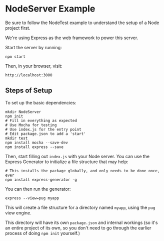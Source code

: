# NodeServer Example

Be sure to follow the NodeTest example to understand the setup of a Node project first.

We're using Express as the web framework to power this server.

Start the server by running:

```
npm start
```

Then, in your browser, visit:

```
http://localhost:3000
```

## Steps of Setup

To set up the basic dependencies:

```
mkdir NodeServer
npm init
# Fill in everything as expected
# Use Mocha for testing
# Use index.js for the entry point
# Edit package.json to add a 'start'
mkdir test
npm install mocha --save-dev
npm install express --save
```

Then, start filling out `index.js` with your Node server.
You can use the Express Generator to initialize a file structure that may help:

```
# This installs the package globally, and only needs to be done once, ever
npm install express-generator -g
```

You can then run the generator:

```
express --view=pug myapp
```

This will create a file structure for a directory named `myapp`, using the `pug`
view engine.

This directory will have its own `package.json` and internal workings (so it's
an entire project of its own, so you don't need to go through the earlier
process of doing `npm init` yourself.)
